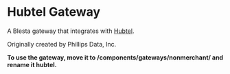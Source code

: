 # Hubtel Gateway

A Blesta gateway that integrates with [Hubtel](https://hubtel.com/).

Originally created by Phillips Data, Inc.

**To use the gateway, move it to /components/gateways/nonmerchant/ and rename it hubtel.**
